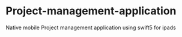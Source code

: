 # Project-management-application
Native mobile Project management application using swift5 for ipads
